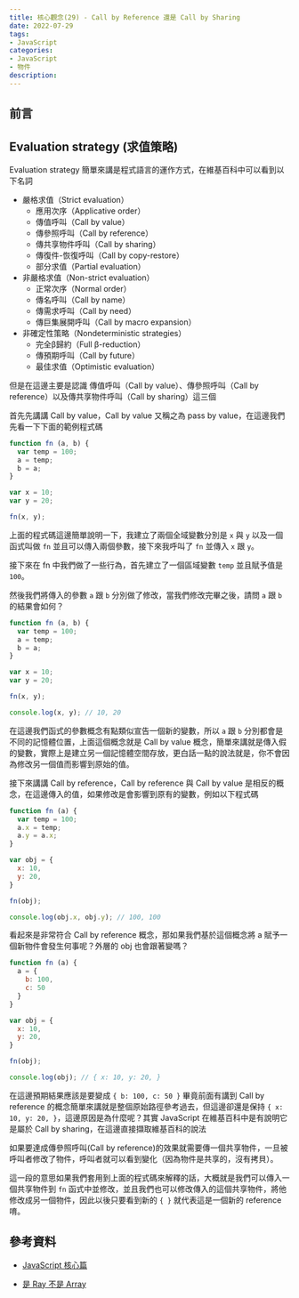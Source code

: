 ```yaml
---
title: 核心觀念(29) - Call by Reference 還是 Call by Sharing
date: 2022-07-29
tags:
- JavaScript
categories:
- JavaScript
- 物件
description:
---
```


## 前言


## Evaluation strategy (求值策略)

Evaluation strategy 簡單來講是程式語言的運作方式，在維基百科中可以看到以下名詞

- 嚴格求值（Strict evaluation）
  - 應用次序（Applicative order）
  - 傳值呼叫（Call by value）
  - 傳參照呼叫（Call by reference）
  - 傳共享物件呼叫（Call by sharing）
  - 傳復件-恢復呼叫（Call by copy-restore）
  - 部分求值（Partial evaluation）
- 非嚴格求值（Non-strict evaluation）
  - 正常次序（Normal order）
  - 傳名呼叫（Call by name）
  - 傳需求呼叫（Call by need）
  - 傳巨集展開呼叫（Call by macro expansion）
- 非確定性策略（Nondeterministic strategies）
  - 完全β歸約（Full β-reduction）
  - 傳預期呼叫（Call by future）
  - 最佳求值（Optimistic evaluation）

但是在這邊主要是認識 傳值呼叫（Call by value）、傳參照呼叫（Call by reference）以及傳共享物件呼叫（Call by sharing）這三個

首先先講講 Call by value，Call by value 又稱之為 pass by value，在這邊我們先看一下下面的範例程式碼


```javascript
function fn (a, b) {
  var temp = 100;
  a = temp;
  b = a;
}

var x = 10;
var y = 20;

fn(x, y);

```
上面的程式碼這邊簡單說明一下，我建立了兩個全域變數分別是 `x` 與 `y` 以及一個函式叫做 `fn` 並且可以傳入兩個參數，接下來我呼叫了 `fn` 並傳入 `x` 跟 `y`。

接下來在 fn 中我們做了一些行為，首先建立了一個區域變數 `temp` 並且賦予值是 `100`。

然後我們將傳入的參數 `a` 跟 `b` 分別做了修改，當我們修改完畢之後，請問 `a` 跟 `b` 的結果會如何？


```javascript
function fn (a, b) {
  var temp = 100;
  a = temp;
  b = a;
}

var x = 10;
var y = 20;

fn(x, y);

console.log(x, y); // 10, 20

```

在這邊我們函式的參數概念有點類似宣告一個新的變數，所以 `a` 跟 `b` 分別都會是不同的記憶體位置，上面這個概念就是 Call by value 概念，簡單來講就是傳入假的變數，實際上是建立另一個記憶體空間存放，更白話一點的說法就是，你不會因為修改另一個值而影響到原始的值。

接下來講講 Call by reference，Call by reference 與 Call by value 是相反的概念，在這邊傳入的值，如果修改是會影響到原有的變數，例如以下程式碼


```javascript
function fn (a) {
  var temp = 100;
  a.x = temp;
  a.y = a.x;
}

var obj = {
  x: 10,
  y: 20,
}

fn(obj);

console.log(obj.x, obj.y); // 100, 100
```

看起來是非常符合 Call by reference 概念，那如果我們基於這個概念將 a 賦予一個新物件會發生何事呢？外層的 obj 也會跟著變嗎？


```javascript
function fn (a) {
  a = {
    b: 100,
    c: 50
  }
}

var obj = {
  x: 10,
  y: 20,
}

fn(obj);

console.log(obj); // { x: 10, y: 20, }
```

在這邊預期結果應該是要變成 `{ b: 100, c: 50 }` 畢竟前面有講到 Call by reference 的概念簡單來講就是整個原始路徑參考過去，但這邊卻還是保持 `{ x: 10, y: 20, }`，這邊原因是為什麼呢？其實 JavaScript 在維基百科中是有說明它是屬於 Call by sharing，在這邊直接擷取維基百科的說法

如果要達成傳參照呼叫(Call by reference)的效果就需要傳一個共享物件，一旦被呼叫者修改了物件，呼叫者就可以看到變化（因為物件是共享的，沒有拷貝）。

這一段的意思如果我們套用到上面的程式碼來解釋的話，大概就是我們可以傳入一個共享物件到 `fn` 函式中並修改，並且我們也可以修改傳入的這個共享物件，將他修改成另一個物件，因此以後只要看到新的 `{ }` 就代表這是一個新的 reference 唷。

## 參考資料
- [JavaScript 核心篇](https://www.hexschool.com/courses/js-core.html)

- [是 Ray 不是 Array](https://israynotarray.com/javascript/20200904/1772972600/)